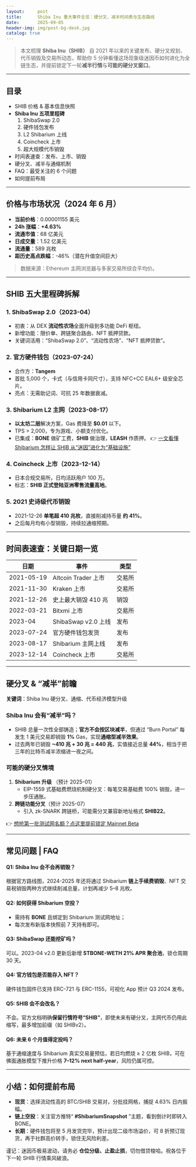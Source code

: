 ```yaml
---
layout:     post
title:      Shiba Inu 重大事件全览：硬分叉、减半时间表与生态路线
date:       2025-09-05
header-img: img/post-bg-desk.jpg
catalog: true
---
```


> 本文梳理 **Shiba Inu（SHIB）** 自 2021 年以来的关键发布、硬分叉规划、代币销毁及交易所动态，帮助你 5 分钟看懂这场现象级迷因币如何进化为全链生态，并提前锁定下一轮**减半行情**与**可能的硬分叉窗口**。

---

## 目录
* SHIB 价格 & 基本信息快照
* **Shiba Inu 五项里程碑**  
  1. ShibaSwap 2.0
  2. 硬件钱包发布
  3. L2 Shibarium 上线
  4. Coincheck 上市
  5. 超大规模代币销毁
* 时间表速查：发布、上市、销毁
* 硬分叉、减半与通缩机制
* FAQ：最受关注的 6 个问题
* 如何提前布局

---

## 价格与市场状况（2024 年 6 月）
- **当前价格**：0.00001155 美元  
- **24h 涨幅**：**+4.63%**  
- **流通市值**：68 亿美元  
- **日成交量**：1.52 亿美元  
- **流通量**：589 兆枚  
- **距历史高点跌幅**：-46%（潜在升值空间巨大）  

> 数据来源：Ethereum 主网浏览器与多家交易所综合平均价。

---

## SHIB 五大里程碑拆解

### 1. ShibaSwap 2.0（2023-04）
- 初衷：从 DEX **流动性农场**全面升级到多功能 DeFi 枢纽。  
- 新增功能：限价单、跨链聚合路由、NFT 抵押贷款。  
- 关键词活用：“ShibaSwap 2.0”、“流动性农场”、“NFT 抵押贷款”。

### 2. 官方硬件钱包（2023-07-24）
- 合作方：**Tangem**  
- 首批 5,000 个，卡式（与信用卡同尺寸），支持 NFC+CC EAL6+ 级安全芯片。  
- 亮点：无需助记词、可抗 25 年数据衰减。

### 3. Shibarium L2 主网（2023-08-17）
- **以太坊二层**解决方案，Gas 费降至 **$0.01** 以下。  
- TPS > 2,000，专为游戏、小额支付优化。  
- 已集成：**BONE** 做矿工费，**SHIB** 做治理，**LEASH** 作质押。
👉 [一文看懂 Shibarium 怎样让 SHIB 从“迷因”进化为“基础设施”](https://okxdog.com/)

### 4. Coincheck 上市（2023-12-14）
- 日本合规交易所，日均活跃用户 100 万。  
- 标志：**SHIB 正式登陆亚洲零售流量高地**。

### 5. 2021 史诗级代币销毁
- 2021-12-26 **单笔超 410 兆枚**，直接削减持币量 **约 41%**。  
- 之后每月均有小型销毁，持续拉通缩预期。

---

## 时间表速查：关键日期一览

| 日期       | 事件                             | 类型   |
|------------|----------------------------------|--------|
| 2021-05-19 | Altcoin Trader 上市               | 交易所 |
| 2021-11-30 | Kraken 上市                       | 交易所 |
| 2021-12-26 | 史上最大销毁 410 兆               | 销毁   |
| 2022-03-21 | Bitxmi 上市                       | 交易所 |
| 2023-04    | ShibaSwap v2.0 上线               | 发布   |
| 2023-07-24 | 官方硬件钱包发货                  | 发布   |
| 2023-08-17 | Shibarium 主网上线                | 发布   |
| 2023-12-14 | Coincheck 上市                    | 交易所 |

---

## 硬分叉 & “减半”前瞻

**关键词**：Shiba Inu 硬分叉、通缩、代币经济模型升级  

### Shiba Inu 会有“减半”吗？
- SHIB 总量一次性全部铸造；**官方不会按区块减半**，但通过 “Burn Portal” 每发生 1 美元交易即销毁 **1%** Gas，实现**通缩型减半效果**。  
- 过去两年已销毁 **~410 兆 + 30 兆 = 440 兆**，实值接近总量 **44%**，相当于把三年的比特币减半浓缩进一夜之间。

### 可能的硬分叉情境
1. **Shibarium 升级** （预计 2025-01）  
   - EIP-1559 式基础费燃烧机制硬分叉：每笔交易基础费 100% 销毁，进一步压通胀。  
2. **跨链功能分叉**（预计 2025-07）  
   - 引入 zk-SNARK 跨链桥，可能需分叉兼容新地址格式 **SHIB22**。

👉 [想抢第一批测试网名额？点这里提前锁定 Mainnet Beta](https://okxdog.com/)

---

## 常见问题 | FAQ

#### Q1: Shiba Inu 会不会再销毁？
根据官方路线图，2024-2025 年还将通过 Shibarium **链上手续费销毁**、NFT 交易税销毁两种方式继续削减总量，计划再减少 5–8 兆枚。

#### Q2: 如何获得 Shibarium 空投？
- 需持有 **BONE** 且绑定到 Shibarium 测试网地址；  
- 每次发布新版本快照前 7 天持有即可。

#### Q3: ShibaSwap 还能挖矿吗？
可以。2023-04 v2.0 更新后新增 **STBONE-WETH 21% APR 聚合池**，锁仓周期 30 天。

#### Q4: 官方钱包是否能存入 NFT？
硬件钱包固件已支持 ERC-721 与 ERC-1155，可视化 App 预计 Q3 2024 发布。

#### Q5: SHIB 会不会改名？
不会。官方文档明确**保留行情符号“SHIB”**，即使未来有硬分叉，主网代币仍用此缩写，最多增加前缀（如 SHIBv2）。

#### Q6: 未来 6 个月值得定投吗？
基于通缩速度与 Shibarium 真实交易量预估，若日均燃烧 ≥ 2 亿枚 SHIB，可在佛面通胀模型下推升价格 **7–12% next half-year**，风险仍属可控。

---

## 小结：如何提前布局

- **现货**：选择流动性高的 BTC/SHIB 交易对，分批挂网格，捕捉 4.63% 日内振幅。  
- **链上空投**：关注官方推特“ **#ShibariumSnapshot** ”主题，看到倒计时即转入 BONE。  
- **长期**：硬件钱包将至 5 月发货完毕，预计出现二级市场溢价，可 8 折预订现货，再于社群高价转手，锁住无风险利差。

谨记：迷因币极易波动，请务必 **仓位分级、止盈止损**，切勿借贷梭哈。祝各位于下一轮 SHIB 行情乘风破浪。